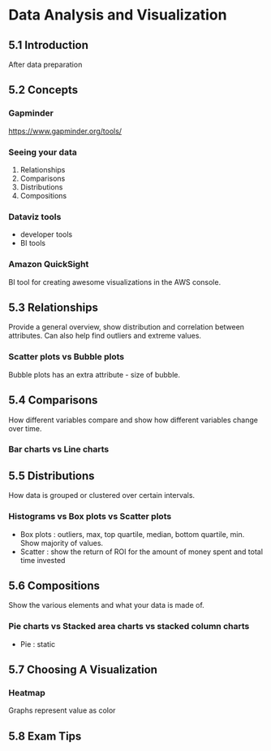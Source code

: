 # Data Analysis and Visualization

## 5.1 Introduction
After data preparation

## 5.2 Concepts
### Gapminder
https://www.gapminder.org/tools/
### Seeing your data
1. Relationships
2. Comparisons
3. Distributions
4. Compositions
### Dataviz tools
- developer tools
- BI tools
### Amazon QuickSight
BI tool for creating awesome visualizations in the AWS console.

## 5.3 Relationships
Provide a general overview, show distribution and correlation between attributes. Can also help find outliers and extreme values.
### Scatter plots vs Bubble plots
Bubble plots has an extra attribute - size of bubble.

## 5.4 Comparisons
How different variables compare and show how different variables change over time.
### Bar charts vs Line charts

## 5.5 Distributions
How data is grouped or clustered over certain intervals.
### Histograms vs Box plots vs Scatter plots 
- Box plots : outliers, max, top quartile, median, bottom quartile, min. Show majority of values.
- Scatter : show the return of ROI for the amount of money spent and total time invested

## 5.6 Compositions
Show the various elements and what your data is made of.
### Pie charts vs Stacked area charts vs stacked column charts
- Pie : static

## 5.7 Choosing A Visualization
### Heatmap
Graphs represent value as color

## 5.8 Exam Tips
